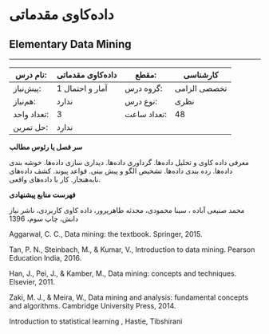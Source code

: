 # داده‌کاوی مقدماتی
## Elementary Data Mining
_______________________________________________________________________________
| نام درس:    | داده‌کاوی مقدماتی | مقطع:       | کارشناسی     |
| ----------- | ----------------- | ----------- | ------------ |
| پیش‌نیاز:   | آمار و احتمال 1   | گروه درس:   | تخصصی الزامی |
| هم‌نیاز:    | ندارد             | نوع درس:    | نظری         |
| تعداد واحد: | 3                 | تعداد ساعت: | 48           |
| حل تمرین:   |  ندارد            |             |              |

**سر فصل یا رئوس مطالب**

معرفی داده کاوی و تحلیل داده‌ها. گرداوری داده‌ها. دیداری سازی داده‌ها. خوشه بندی داده‌ها. رده بندی داده‌ها. تشخیص الگو و پیش بینی. قواعد پیوند. کشف داده‌های نابه‌هنجار. کار با داده‌های واقعی.

**فهرست منابع پیشنهادی**

محمد صنیعی آباده ، سینا محمودی، محدثه طاهرپرور، داده کاوی کاربردی، ناشر نیاز دانش، چاپ سوم، 1396 

Aggarwal, C. C., Data mining: the textbook. Springer, 2015.

Tan, P. N., Steinbach, M., & Kumar, V., Introduction to data mining. Pearson Education India, 2016.

Han, J., Pei, J., & Kamber, M., Data mining: concepts and techniques. Elsevier, 2011.

Zaki, M. J., & Meira, W., Data mining and analysis: fundamental concepts and algorithms. Cambridge University Press, 2014.

Introduction to statistical learning , Hastie, Tibshirani
